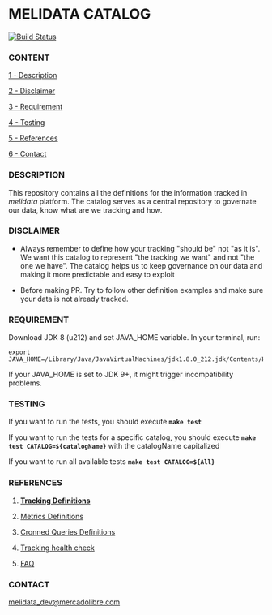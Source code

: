 # MELIDATA CATALOG

[![Build Status](http://216.33.196.24/drone/api/badge/github.com/mercadolibre/melidata-catalog/status.svg?branch=master)](http://drone.melicloud.com/github.com/mercadolibre/melidata-catalog)

### CONTENT

[1 - Description](#description)

[2 - Disclaimer](#disclaimer)

[3 - Requirement](#requirement)

[4 - Testing](#testing)

[5 - References](#references)

[6 - Contact](#contact)


### DESCRIPTION

This repository contains all the definitions for the information tracked in *melidata* platform. The catalog serves as a central repository to governate our data, know what are we tracking and how.

### DISCLAIMER

- Always remember to define how your tracking "should be" not "as it is". We want this catalog to represent "the tracking we want" and not "the one we have". The catalog helps us to keep governance on our data and making it more predictable and easy to exploit

- Before making PR. Try to follow other definition examples and make sure your data is not already tracked.

### REQUIREMENT

Download JDK 8 (u212) and set JAVA_HOME variable. In your terminal, run:

```
export JAVA_HOME=/Library/Java/JavaVirtualMachines/jdk1.8.0_212.jdk/Contents/Home
```

If your JAVA_HOME is set to JDK 9+, it might trigger incompatibility problems.

### TESTING

If you want to run the tests, you should execute **```make test```**

If you want to run the tests for a specific catalog, you should execute **```make test CATALOG=${catalogName}```** with the catalogName capitalized

If you want to run all available tests **```make test CATALOG=${All}```** 

### REFERENCES

1. [**Tracking Definitions**](https://github.com/mercadolibre/melidata-catalog/wiki/Tracking-Style-Guide)

2. [Metrics Definitions](https://github.com/mercadolibre/melidata-catalog/wiki/New-Metric)

3. [Cronned Queries Definitions](https://sites.google.com/mercadolibre.com/melidata/custom-data/bi-integration)

4. [Tracking health check](https://github.com/mercadolibre/melidata-catalog/wiki/Catalog-health-check)

5. [FAQ](https://github.com/mercadolibre/melidata-catalog/wiki/FAQ) 

### CONTACT
<melidata_dev@mercadolibre.com>
